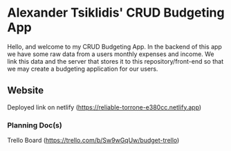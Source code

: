 # Alexander Tsiklidis' CRUD Budgeting App
Hello, and welcome to my CRUD Budgeting App. In the backend of this app we have some raw data from a users monthly expenses and income. We link this data and the server that stores it to this repository/front-end so that we may create a budgeting application for our users.

## Website
Deployed link on netlify (https://reliable-torrone-e380cc.netlify.app)

### Planning Doc(s)

Trello Board (https://trello.com/b/Sw9wGqUw/budget-trello)